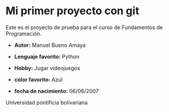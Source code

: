 # Mi primer proyecto con git

Este es el proyecto de prueba para el curso de Fundamentos de Programación.

- **Autor:** Manuel Bueno Amaya

- **Lenguaje favorito:** Python
- **Hobby:** Jugar videojuegos
- **color favorito:** Azul
- **fecha de nacimiento:** 06/06/2007

Universidad pontificia bolivariana
